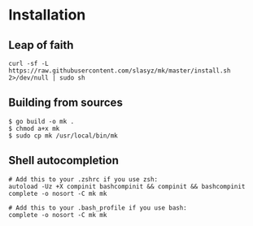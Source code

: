 # Installation

## Leap of faith

```shell
curl -sf -L https://raw.githubusercontent.com/slasyz/mk/master/install.sh 2>/dev/null | sudo sh
```

## Building from sources

```shell
$ go build -o mk .
$ chmod a+x mk
$ sudo cp mk /usr/local/bin/mk
```

## Shell autocompletion

```shell
# Add this to your .zshrc if you use zsh:
autoload -Uz +X compinit bashcompinit && compinit && bashcompinit
complete -o nosort -C mk mk

# Add this to your .bash_profile if you use bash:
complete -o nosort -C mk mk
```
